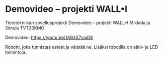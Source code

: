 # Demovideo – projekti WALL•I 
Tietotekniikan sovellusprojekti 
Demovideo – projekti WALL•I 
Mikkola ja Simula TVT20KMO 
 
Demovideo: https://youtu.be/1AB4X7viaD8  
 
Robotti, joka tunnistaa esteet ja väistää ne. Lisäksi robotilla on ääni- ja LED-toimintoja.  
